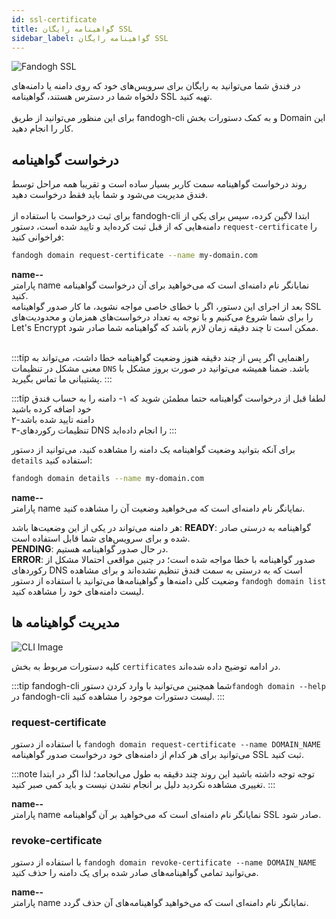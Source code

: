 ```yaml
---
id: ssl-certificate
title: گواهینامه رایگان SSL
sidebar_label: گواهینامه رایگان SSL
---
```


![Fandogh SSL](/img/docs/ssl.svg "Fandogh SSL")

در فندق شما می‌توانید به رایگان برای سرویس‌های خود که روی دامنه یا دامنه‌های دلخواه شما در دسترس هستند، گواهینامه SSL تهیه کنید.<br/><br/>
برای این منظور می‌توانید از طریق fandogh-cli و به کمک دستورات بخش Domain این کار را انجام دهید.

## درخواست گواهینامه

روند درخواست گواهینامه سمت کاربر بسیار ساده است و تقریبا همه مراحل توسط فندق مدیریت می‌شود و شما باید فقط درخواست دهید.<br/><br/>
برای ثبت درخواست با استفاده از fandogh-cli ابتدا لاگین کرده، سپس برای یکی از دامنه‌هایی که از قبل ثبت کرده‌اید و تایید شده‌ است، دستور `request-certificate` را فراخوانی کنید:

```bash
fandogh domain request-certificate --name my-domain.com
```

**name--**<br/>
پارامتر name نمایانگر نام دامنه‌ای است که می‌خواهید برای آن درخواست گواهینامه کنید.
<br/>
بعد از اجرای این دستور، اگر با خطای خاصی مواجه نشوید، ما کار صدور گواهینامه SSL را برای شما شروع می‌کنیم و با توجه به تعداد درخواست‌های همزمان و محدودیت‌های Let's Encrypt  ممکن است تا چند دقیقه زمان لازم باشد که گواهینامه شما صادر شود.<br/><br/>

:::tip راهنمایی
اگر پس از چند دقیقه هنوز وضعیت گواهینامه خطا داشت، می‌تواند به معنی مشکل در تنظیمات `DNS` باشد. ضمنا همیشه می‌توانید در صورت بروز مشکل با پشتیبانی ما تماس بگیرید.
:::

:::tip لطفا قبل از درخواست گواهینامه حتما مطمئن شوید که
۱- دامنه را به حساب فندق خود اضافه کرده باشید<br/>
۲-دامنه تایید شده باشد<br/>
۳-تنظیمات رکوردهای DNS را انجام داده‌اید
:::

برای آنکه بتوانید وضعیت گواهینامه یک دامنه را مشاهده کنید، می‌توانید از دستور `details‍` استفاده کنید:

```bash
fandogh domain details --name my-domain.com
```

**name--**<br/>
پارامتر name نمایانگر نام دامنه‌ای است که می‌خواهید وضعیت آن را مشاهده کنید.

هر دامنه می‌تواند در یکی از این وضعیت‌ها باشد:
**READY**: گواهینامه به درستی صادر شده و برای سرویس‌های شما قابل استفاده است.<br/>
**PENDING**: در حال صدور گواهینامه هستیم.<br/>
**ERROR**: صدور گواهینامه با خطا مواجه شده است؛ در چنین مواقعی احتمالا مشکل از رکورد‌های DNS است که به درستی به سمت فندق تنظیم نشده‌اند و برای مشاهده وضعیت کلی دامنه‌ها و گواهینامه‌ها می‌توانید با استفاده از دستور `fandogh domain list` لیست دامنه‌های خود را مشاهده کنید.

##  مدیریت گواهینامه ها

![ CLI Image](/img/docs/cli_image.svg "CLI Image")

کلیه دستورات مربوط به بخش `certificates` در ادامه توضیح داده شده‌اند.

:::tip fandogh-cli
شما همچنین می‌توانید با وارد کردن دستور`fandogh domain --help` در fandogh-cli لیست دستورات موجود را مشاهده کنید.
:::

###  request-certificate

با استفاده از دستور `fandogh domain request-certificate --name DOMAIN_NAME`  می‌توانید برای هر کدام از دامنه‌های خود درخواست صدور گواهینامه SSL ثبت کنید.

:::note توجه
توجه داشته باشید این روند چند دقیقه به طول می‌انجامد؛ لذا اگر در ابتدا تغییری مشاهده نکردید دلیل بر انجام نشدن نیست و باید کمی صبر کنید.
:::

**name--**<br/>
پارامتر name نمایانگر نام دامنه‌ای است که می‌خواهید بر آن گواهینامه SSL صادر شود.

###  revoke-certificate
با استفاده از دستور `fandogh domain revoke-certificate --name DOMAIN_NAME` می‌توانید تمامی گواهینامه‌های صادر شده برای یک دامنه را حذف کنید.

**name--**<br/>
پارامتر name نمایانگر نام دامنه‌ای است که می‌خواهید گواهینامه‌های آن حذف گردد.
